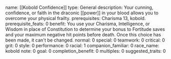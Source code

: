 name: [[Kobold Confidence]]
type: General
description: Your cunning, confidence, or faith in the draconic [[power]] in your blood allows you to overcome your physical frailty.
prerequisites: Charisma 13, kobold.
prerequisite_feats: 0
benefit: You use your Charisma, Intelligence, or Wisdom in place of Constitution to determine your bonus to Fortitude saves and your maximum negative hit points before death. Once this choice has been made, it can't be changed.
normal: 0
special: 0
teamwork: 0
critical: 0
grit: 0
style: 0
performance: 0
racial: 1
companion_familiar: 0
race_name: kobold
note: 0
goal: 0
completion_benefit: 0
multiples: 0
suggested_traits: 0
